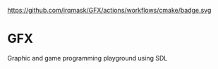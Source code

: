 https://github.com/irqmask/GFX/actions/workflows/cmake/badge.svg

# GFX
Graphic and game programming playground using SDL
